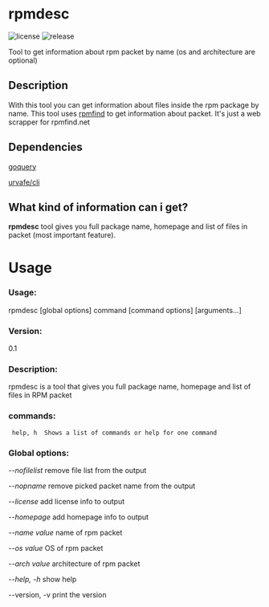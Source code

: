 # rpmdesc
![license](https://img.shields.io/github/license/acrap/rpmdesc)
![release](https://img.shields.io/github/release/acrap/rpmdesc)

Tool to get information about rpm packet by name (os and architecture are optional)

## Description
With this tool you can get information about files inside the rpm package by name.
This tool uses [rpmfind](https://rpmfind.net) to get information about packet.
It's just a web scrapper for rpmfind.net

## Dependencies 

[goquery](https://www.github.com/PuerkitoBio/goquery)

[urvafe/cli](https://www.github.com/urfave/cli)

## What kind of information can i get?
__rpmdesc__ tool gives you full package name, homepage and list of files in packet (most important feature).

# Usage 

### Usage:
   rpmdesc [global options] command [command options] [arguments...]

### Version:
   0.1

### Description:
   rpmdesc is a tool that gives you full package name, homepage and list of files in RPM packet

### commands:
     help, h  Shows a list of commands or help for one command

### Global options:
   _--nofilelist_   remove file list from the output
   
   _--nopname_      remove picked packet name from the output
   
   _--license_      add license info to output
   
   _--homepage_     add homepage info to output
   
   _--name value_   name of rpm packet
   
   _--os value_     OS of rpm packet
   
   _--arch value_   architecture of rpm packet
   
   _--help, -h_     show help
   
   --version, -v  print the version
